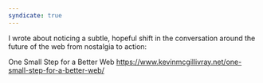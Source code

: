 ```yaml
---
syndicate: true
---
```


I wrote about noticing a subtle, hopeful shift in the conversation around the future of the web from nostalgia to action:

One Small Step for a Better Web https://www.kevinmcgillivray.net/one-small-step-for-a-better-web/
